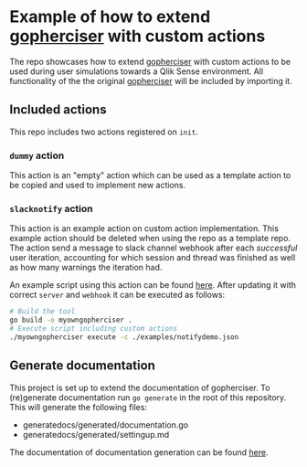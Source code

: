 # Example of how to extend [gopherciser](https://github.com/qlik-oss/gopherciser) with custom actions

The repo showcases how to extend [gopherciser](https://github.com/qlik-oss/gopherciser) with custom actions to be used during user simulations towards a Qlik Sense environment. All functionality of the the original [gopherciser](https://github.com/qlik-oss/gopherciser) will be included by importing it.

## Included actions

This repo includes two actions registered on `init`.

### `dummy` action

This action is an "empty" action which can be used as a template action to be copied and used to implement new actions.

### `slacknotify` action

This action is an example action on custom action implementation. This example action should be deleted when using the repo as a template repo. The action send a message to slack channel webhook after each *successful* user iteration, accounting for which session and thread was finished as well as how many warnings the iteration had.

An example script using this action can be found [here](./examples/notifydemo.json). After updating it with correct `server` and `webhook` it can be executed as follows:
```bash
# Build the tool
go build -o myowngopherciser .
# Execute script including custom actions
./myowngopherciser execute -c ./examples/notifydemo.json
```

## Generate documentation

This project is set up to extend the documentation of gopherciser. To
(re)generate documentation run `go generate` in the root of this repository.
This will generate the following files:
- generatedocs/generated/documentation.go
- generatedocs/generated/settingup.md

The documentation of documentation generation can be found
[here](https://github.com/qlik-oss/gopherciser/blob/master/generatedocs/README.md#how-extending-existing-documetation).
